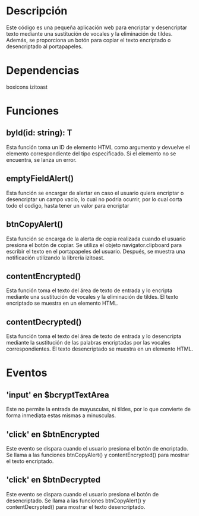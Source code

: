 # Descripción
Este código es una pequeña aplicación web para encriptar y desencriptar texto mediante una sustitución de vocales y la eliminación de tildes. Además, se proporciona un botón para copiar el texto encriptado o desencriptado al portapapeles.

# Dependencias
boxicons
izitoast

# Funciones
## byId<T extends HTMLElement>(id: string): T
Esta función toma un ID de elemento HTML como argumento y devuelve el elemento correspondiente del tipo especificado. Si el elemento no se encuentra, se lanza un error.

## emptyFieldAlert()
Esta función se encargar de alertar en caso el usuario quiera encriptar o desencriptar un campo vacio, lo cual no podria ocurrir, por lo cual corta todo el codigo, hasta tener un valor para encriptar

## btnCopyAlert()
Esta función se encarga de la alerta de copia realizada cuando el usuario presiona el botón de copiar. Se utiliza el objeto navigator.clipboard para escribir el texto en el portapapeles del usuario. Después, se muestra una notificación utilizando la librería izitoast.

## contentEncrypted()
Esta función toma el texto del área de texto de entrada y lo encripta mediante una sustitución de vocales y la eliminación de tildes. El texto encriptado se muestra en un elemento HTML.

## contentDecrypted()
Esta función toma el texto del área de texto de entrada y lo desencripta mediante la sustitución de las palabras encriptadas por las vocales correspondientes. El texto desencriptado se muestra en un elemento HTML.

# Eventos
## 'input' en $bcryptTextArea
Este no permite la entrada de mayusculas, ni tildes, por lo que convierte de forma inmediata estas mismas a minusculas.

## 'click' en $btnEncrypted
Este evento se dispara cuando el usuario presiona el botón de encriptado. Se llama a las funciones btnCopyAlert() y contentEncrypted() para mostrar el texto encriptado.

## 'click' en $btnDecrypted
Este evento se dispara cuando el usuario presiona el botón de desencriptado. Se llama a las funciones btnCopyAlert() y contentDecrypted() para mostrar el texto desencriptado.
